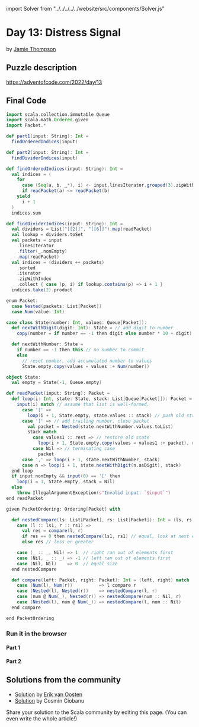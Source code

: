 import Solver from "../../../../../website/src/components/Solver.js"

# Day 13: Distress Signal
by [Jamie Thompson](https://twitter.com/bishabosha)

## Puzzle description

https://adventofcode.com/2022/day/13

## Final Code

```scala
import scala.collection.immutable.Queue
import scala.math.Ordered.given
import Packet.*

def part1(input: String): Int =
  findOrderedIndices(input)

def part2(input: String): Int =
  findDividerIndices(input)

def findOrderedIndices(input: String): Int =
  val indices = (
    for
      case (Seq(a, b, _*), i) <- input.linesIterator.grouped(3).zipWithIndex
      if readPacket(a) <= readPacket(b)
    yield
      i + 1
  )
  indices.sum

def findDividerIndices(input: String): Int =
  val dividers = List("[[2]]", "[[6]]").map(readPacket)
  val lookup = dividers.toSet
  val packets = input
    .linesIterator
    .filter(_.nonEmpty)
    .map(readPacket)
  val indices = (dividers ++ packets)
    .sorted
    .iterator
    .zipWithIndex
    .collect { case (p, i) if lookup.contains(p) => i + 1 }
  indices.take(2).product

enum Packet:
  case Nested(packets: List[Packet])
  case Num(value: Int)

case class State(number: Int, values: Queue[Packet]):
  def nextWithDigit(digit: Int): State = // add digit to number
    copy(number = if number == -1 then digit else number * 10 + digit)

  def nextWithNumber: State =
    if number == -1 then this // no number to commit
    else
      // reset number, add accumulated number to values
      State.empty.copy(values = values :+ Num(number))

object State:
  val empty = State(-1, Queue.empty)

def readPacket(input: String): Packet =
  def loop(i: Int, state: State, stack: List[Queue[Packet]]): Packet =
    input(i) match // assume that list is well-formed.
      case '[' =>
        loop(i + 1, State.empty, state.values :: stack) // push old state to stack
      case ']' => // add trailing number, close packet
        val packet = Nested(state.nextWithNumber.values.toList)
        stack match
          case values1 :: rest => // restore old state
            loop(i + 1, State.empty.copy(values = values1 :+ packet), rest)
          case Nil => // terminating case
            packet
      case ',' => loop(i + 1, state.nextWithNumber, stack)
      case n => loop(i + 1, state.nextWithDigit(n.asDigit), stack)
  end loop
  if input.nonEmpty && input(0) == '[' then
    loop(i = 1, State.empty, stack = Nil)
  else
    throw IllegalArgumentException(s"Invalid input: `$input`")
end readPacket

given PacketOrdering: Ordering[Packet] with

  def nestedCompare(ls: List[Packet], rs: List[Packet]): Int = (ls, rs) match
    case (l :: ls1, r :: rs1) =>
      val res = compare(l, r)
      if res == 0 then nestedCompare(ls1, rs1) // equal, look at next element
      else res // less or greater

    case (_ :: _, Nil) => 1  // right ran out of elements first
    case (Nil, _ :: _) => -1 // left ran out of elements first
    case (Nil, Nil)    => 0  // equal size
  end nestedCompare

  def compare(left: Packet, right: Packet): Int = (left, right) match
    case (Num(l), Num(r))          => l compare r
    case (Nested(l), Nested(r))    => nestedCompare(l, r)
    case (num @ Num(_), Nested(r)) => nestedCompare(num :: Nil, r)
    case (Nested(l), num @ Num(_)) => nestedCompare(l, num :: Nil)
  end compare

end PacketOrdering
```

### Run it in the browser

#### Part 1

<Solver puzzle="day13-part1" year="2022"/>

#### Part 2

<Solver puzzle="day13-part2" year="2022"/>

## Solutions from the community
- [Solution](https://github.com/erikvanoosten/advent-of-code/blob/main/src/main/scala/nl/grons/advent/y2022/Day13.scala) by [Erik van Oosten](https://github.com/erikvanoosten)
- [Solution](https://github.com/cosminci/advent-of-code/blob/master/src/main/scala/com/github/cosminci/aoc/_2022/Day13.scala) by Cosmin Ciobanu

Share your solution to the Scala community by editing this page. (You can even write the whole article!)
